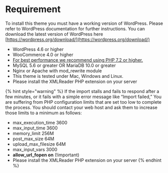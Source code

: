 # Requirement

To install this theme you must have a working version of WordPress. Please refer to WordPress documentation for further instructions. You can download the latest version of WordPress here [https://wordpress.org/download/](https://wordpress.org/download/)

* WordPress 4.6 or higher
* WooCommerce 4.0 or higher
* [For best performance we recommend using PHP 7.2 or higher.](https://wordpress.org/support/upgrade-php/)
* MySQL 5.6 or greater OR MariaDB 10.0 or greater
* Nginx or Apache with mod\_rewrite module
* This theme is tested under Mac, Windows and Linux.
* Please install the XMLReader PHP extension on your server

{% hint style="warning" %}
If the import stalls and fails to respond after a few minutes, or it fails with a simple error message like “Import failed,” You are suffering from PHP configuration limits that are set too low to complete the process. You should contact your web host and ask them to increase those limits to a minimum as follows:

* max\_execution\_time 3600
* max\_input\_time 3600
* memory\_limit 256M
* post\_max\_size 64M
* upload\_max\_filesize 64M
* max\_input\_vars 3000
* **allow\_url\_fopen on** (!important)
* Please install the XMLReader PHP extension on your server
{% endhint %}
